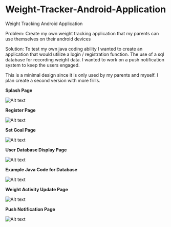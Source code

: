# Weight-Tracker-Android-Application
Weight Tracking Android Application 

Problem: Create my own weight tracking application that my parents can use themselves on their android devices

Solution: To test my own java coding ability I wanted to create an application that would utilize a login / registration function.  The use of a sql database for recording weight data.  I wanted to work on a push notification system to keep the users engaged.

This is a minimal design since it is only used by my parents and myself.  I plan create a second version with more frills.

**Splash Page**

![Alt text](https://github.com/davidbell1751/Weight-Tracker-Android-Application/blob/master/weightTrackerSplash.JPG?raw=true "Splash Page")

**Register Page**

![Alt text](https://github.com/davidbell1751/Weight-Tracker-Android-Application/blob/master/registerPage.JPG?raw=true "Registration Page")

**Set Goal Page**

![Alt text](https://github.com/davidbell1751/Weight-Tracker-Android-Application/blob/master/setGoalPage.JPG?raw=true "Set Goals Page")

**User Database Display Page**

![Alt text](https://github.com/davidbell1751/Weight-Tracker-Android-Application/blob/master/Weight%20Data%20Page.JPG?raw=true "User Data page")

**Example Java Code for Database**

![Alt text](https://github.com/davidbell1751/Weight-Tracker-Android-Application/blob/master/databaseJavaCode.JPG?raw=true "Java Code Example")

**Weight Activity Update Page**

![Alt text](https://github.com/davidbell1751/Weight-Tracker-Android-Application/blob/master/dataEntryPage.JPG?raw=true "Update Page")

**Push Notification Page**

![Alt text](https://github.com/davidbell1751/Weight-Tracker-Android-Application/blob/master/pushNotificationsPage.JPG?raw=true "Push Notifications Page")


